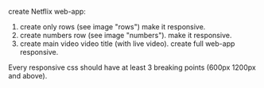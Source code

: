 create Netflix web-app:



1. create only rows (see image "rows") make it responsive.
2. create numbers row (see image "numbers"). make it responsive.
3. create main video video title (with live video). create full web-app responsive.

Every responsive css should have at least 3 breaking points (600px 1200px and above).
